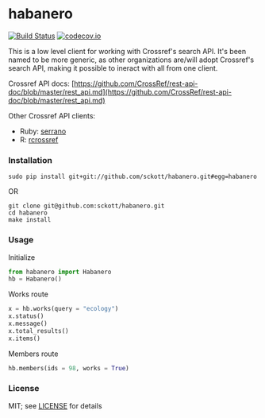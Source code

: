 habanero
=======

[![Build Status](https://travis-ci.org/sckott/habanero.svg)](https://travis-ci.org/sckott/habanero)
[![codecov.io](https://codecov.io/github/sckott/habanero/coverage.svg?branch=master)](https://codecov.io/github/sckott/habanero?branch=master)

This is a low level client for working with Crossref's search API. It's been named to be more generic, as other organizations are/will adopt Crossref's search API, making it possible to ineract with all from one client. 

Crossref API docs: [https://github.com/CrossRef/rest-api-doc/blob/master/rest_api.md](https://github.com/CrossRef/rest-api-doc/blob/master/rest_api.md)

Other Crossref API clients:

- Ruby: [serrano](https://github.com/sckott/serrano)
- R: [rcrossref](https://github.com/ropensci/rcrossref)

### Installation

```
sudo pip install git+git://github.com/sckott/habanero.git#egg=habanero
```

OR 

```
git clone git@github.com:sckott/habanero.git
cd habanero
make install
```

### Usage

Initialize

```python
from habanero import Habanero
hb = Habanero()
```

Works route

```python
x = hb.works(query = "ecology")
x.status()
x.message()
x.total_results()
x.items()
```

Members route

```python
hb.members(ids = 98, works = True)
```

### License

MIT; see [LICENSE](LICENSE) for details
